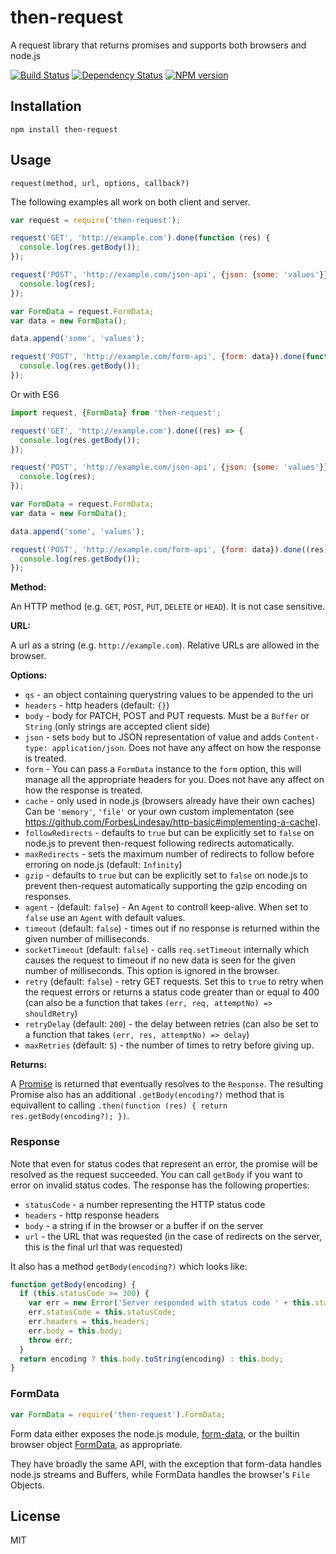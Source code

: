# then-request

A request library that returns promises and supports both browsers and node.js

[![Build Status](https://img.shields.io/travis/then/then-request/master.svg)](https://travis-ci.org/then/then-request)
[![Dependency Status](https://img.shields.io/david/then/then-request.svg)](https://david-dm.org/then/then-request)
[![NPM version](https://img.shields.io/npm/v/then-request.svg)](https://www.npmjs.org/package/then-request)

## Installation

    npm install then-request

## Usage

`request(method, url, options, callback?)`

The following examples all work on both client and server.

```js
var request = require('then-request');

request('GET', 'http://example.com').done(function (res) {
  console.log(res.getBody());
});

request('POST', 'http://example.com/json-api', {json: {some: 'values'}}).getBody('utf8').then(JSON.parse).done(function (res) {
  console.log(res);
});

var FormData = request.FormData;
var data = new FormData();

data.append('some', 'values');

request('POST', 'http://example.com/form-api', {form: data}).done(function (res) {
  console.log(res.getBody());
});
```

Or with ES6

```js
import request, {FormData} from 'then-request';

request('GET', 'http://example.com').done((res) => {
  console.log(res.getBody());
});

request('POST', 'http://example.com/json-api', {json: {some: 'values'}}).getBody('utf8').then(JSON.parse).done((res) => {
  console.log(res);
});

var FormData = request.FormData;
var data = new FormData();

data.append('some', 'values');

request('POST', 'http://example.com/form-api', {form: data}).done((res) => {
  console.log(res.getBody());
});
```

**Method:**

An HTTP method (e.g. `GET`, `POST`, `PUT`, `DELETE` or `HEAD`). It is not case sensitive.

**URL:**

A url as a string (e.g. `http://example.com`). Relative URLs are allowed in the browser.

**Options:**

 - `qs` - an object containing querystring values to be appended to the uri
 - `headers` - http headers (default: `{}`)
 - `body` - body for PATCH, POST and PUT requests.  Must be a `Buffer` or `String` (only strings are accepted client side)
 - `json` - sets `body` but to JSON representation of value and adds `Content-type: application/json`.  Does not have any affect on how the response is treated.
 - `form` - You can pass a `FormData` instance to the `form` option, this will manage all the appropriate headers for you.  Does not have any affect on how the response is treated.
 - `cache` - only used in node.js (browsers already have their own caches) Can be `'memory'`, `'file'` or your own custom implementaton (see https://github.com/ForbesLindesay/http-basic#implementing-a-cache).
 - `followRedirects` - defaults to `true` but can be explicitly set to `false` on node.js to prevent then-request following redirects automatically.
 - `maxRedirects` - sets the maximum number of redirects to follow before erroring on node.js (default: `Infinity`)
 - `gzip` - defaults to `true` but can be explicitly set to `false` on node.js to prevent then-request automatically supporting the gzip encoding on responses.
 - `agent` - (default: `false`) - An `Agent` to controll keep-alive. When set to `false` use an `Agent` with default values.
 - `timeout` (default: `false`) - times out if no response is returned within the given number of milliseconds.
 - `socketTimeout` (default: `false`) - calls `req.setTimeout` internally which causes the request to timeout if no new data is seen for the given number of milliseconds.  This option is ignored in the browser.
 - `retry` (default: `false`) - retry GET requests.  Set this to `true` to retry when the request errors or returns a status code greater than or equal to 400 (can also be a function that takes `(err, req, attemptNo) => shouldRetry`)
 - `retryDelay` (default: `200`) - the delay between retries (can also be set to a function that takes `(err, res, attemptNo) => delay`)
 - `maxRetries` (default: `5`) - the number of times to retry before giving up.


**Returns:**

A [Promise](https://www.promisejs.org/) is returned that eventually resolves to the `Response`.  The resulting Promise also has an additional `.getBody(encoding?)` method that is equivallent to calling `.then(function (res) { return res.getBody(encoding?); })`.

### Response

Note that even for status codes that represent an error, the promise will be resolved as the request succeeded.  You can call `getBody` if you want to error on invalid status codes.  The response has the following properties:

 - `statusCode` - a number representing the HTTP status code
 - `headers` - http response headers
 - `body` - a string if in the browser or a buffer if on the server
 - `url` - the URL that was requested (in the case of redirects on the server, this is the final url that was requested)

It also has a method `getBody(encoding?)` which looks like:

```js
function getBody(encoding) {
  if (this.statusCode >= 300) {
    var err = new Error('Server responded with status code ' + this.statusCode + ':\n' + this.body.toString(encoding));
    err.statusCode = this.statusCode;
    err.headers = this.headers;
    err.body = this.body;
    throw err;
  }
  return encoding ? this.body.toString(encoding) : this.body;
}
```

### FormData

```js
var FormData = require('then-request').FormData;
```

Form data either exposes the node.js module, [form-data](https://www.npmjs.com/package/form-data), or the builtin browser object [FormData](https://developer.mozilla.org/en/docs/Web/API/FormData), as appropriate.

They have broadly the same API, with the exception that form-data handles node.js streams and Buffers, while FormData handles the browser's `File` Objects.

## License

  MIT
